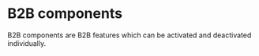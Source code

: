 # B2B components

B2B components are B2B features which can be activated and deactivated individually.
